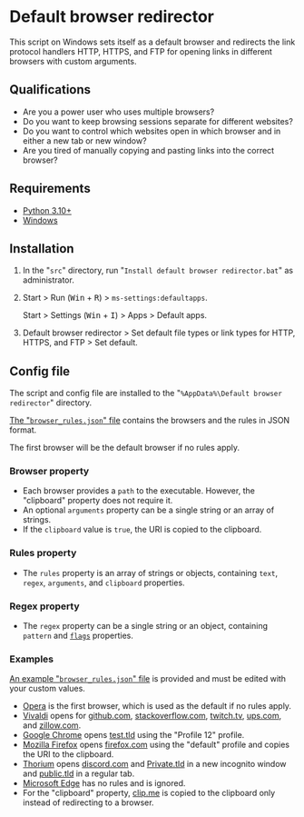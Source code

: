 # Default browser redirector

This script on Windows sets itself as a default browser and redirects the link protocol handlers HTTP, HTTPS, and FTP for opening links in different browsers with custom arguments.

## Qualifications

* Are you a power user who uses multiple browsers?
* Do you want to keep browsing sessions separate for different websites?
* Do you want to control which websites open in which browser and in either a new tab or new window?
* Are you tired of manually copying and pasting links into the correct browser?

## Requirements

* [Python 3.10+](https://www.python.org/downloads/)
* [Windows](https://www.microsoft.com/en-us/software-download/windows11/)

## Installation

1) In the "`src`" directory, run "`Install default browser redirector.bat`"
 as administrator.
2) Start > Run (<kbd>Win</kbd> + <kbd>R</kbd>) > `ms-settings:defaultapps`.

   Start > Settings (<kbd>Win</kbd> + <kbd>I</kbd>) > Apps > Default apps.
3) Default browser redirector > Set default file types or link types for HTTP, HTTPS, and FTP > Set default.

## Config file

The script and config file are installed to the "`%AppData%\Default browser redirector`" directory.

[The "`browser_rules.json`" file](/src/browser_rules.json) contains the browsers and the rules in JSON format.

The first browser will be the default browser if no rules apply.

### Browser property

* Each browser provides a `path` to the executable. However, the "clipboard" property does not require it.
* An optional `arguments` property can be a single string or an array of strings.
* If the `clipboard` value is `true`, the URI is copied to the clipboard.

### Rules property

* The `rules` property is an array of strings or objects, containing `text`, `regex`, `arguments`, and `clipboard` properties.

### Regex property

* The `regex` property can be a single string or an object, containing `pattern` and [`flags`](https://docs.python.org/3/library/re.html#flags) properties.

### Examples

[An example "`browser_rules.json`" file](/src/browser_rules.json) is provided and must be edited with your custom values.

* [Opera](https://www.opera.com/download) is the first browser, which is used as the default if no rules apply.
* [Vivaldi](https://vivaldi.com/download/) opens for [github.com](https://github.com), [stackoverflow.com](https://stackoverflow.com), [twitch.tv](https://www.twitch.tv), [ups.com](https://www.ups.com/), and [zillow.com](https://www.zillow.com).
* [Google Chrome](https://www.google.com/chrome/) opens [test.tld](http://test.tld) using the "Profile 12" profile.
* [Mozilla Firefox](https://www.mozilla.org/en-US/firefox/all/#product-desktop-release) opens [firefox.com](http://firefox.com) using the "default" profile and copies the URI to the clipboard.
* [Thorium](https://github.com/Alex313031/thorium/releases) opens [discord.com](https://discord.com) and [Private.tld](http://Private.tld) in a new incognito window and [public.tld](http://public.tld) in a regular tab.
* [Microsoft Edge](https://www.microsoft.com/en-us/edge/download) has no rules and is ignored.
* For the "clipboard" property, [clip.me](https://clip.me) is copied to the clipboard only instead of redirecting to a browser.